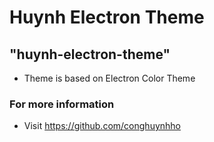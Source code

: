 # Huynh Electron Theme
## "huynh-electron-theme"
 
* Theme is based on Electron Color Theme  
### For more information
* Visit https://github.com/conghuynhho

